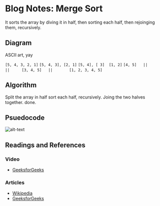 # Blog Notes: Merge Sort
It sorts the array by diving it in half, then sorting each half, then rejoinging them, recursively.

## Diagram
ASCII art, yay

`[5, 4, 3, 2, 1]`
`[5, 4, 3], [2, 1]`
`[5, 4], [ 3]  [1, 2]`
`[4, 5]   ||     ||  `
`    [3, 4, 5]   ||  `
`      [1, 2, 3, 4, 5]`

## Algorithm
Split the array in half
sort each half, recursively.
Joing the two halves together.
done.

## Psuedocode
![alt-text](https://i.imgur.com/2Mq6zGR.png)

## Readings and References
### Video
* [GeeksforGeeks](https://www.youtube.com/watch?v=JSceec-wEyw)
### Articles
* [Wikipedia](https://en.wikipedia.org/wiki/Merge_sort)
* [GeeksforGeeks](https://www.geeksforgeeks.org/merge-sort/)
